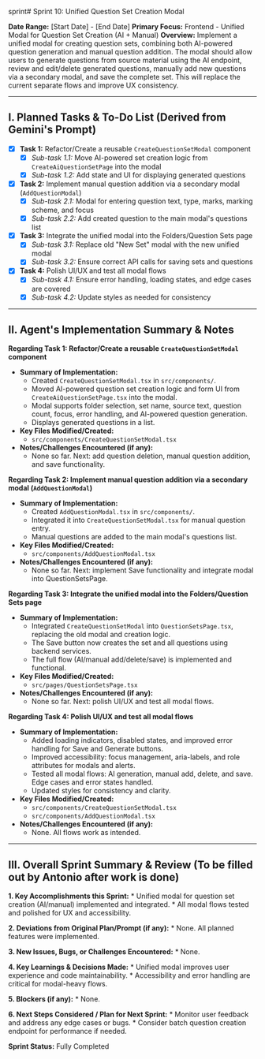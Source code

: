 sprint# Sprint 10: Unified Question Set Creation Modal

**Date Range:** [Start Date] - [End Date]
**Primary Focus:** Frontend - Unified Modal for Question Set Creation (AI + Manual)
**Overview:**
Implement a unified modal for creating question sets, combining both AI-powered question generation and manual question addition. The modal should allow users to generate questions from source material using the AI endpoint, review and edit/delete generated questions, manually add new questions via a secondary modal, and save the complete set. This will replace the current separate flows and improve UX consistency.

---

## I. Planned Tasks & To-Do List (Derived from Gemini's Prompt)

- [x] **Task 1:** Refactor/Create a reusable `CreateQuestionSetModal` component
    - [x] *Sub-task 1.1:* Move AI-powered set creation logic from `CreateAiQuestionSetPage` into the modal
    - [x] *Sub-task 1.2:* Add state and UI for displaying generated questions
- [x] **Task 2:** Implement manual question addition via a secondary modal (`AddQuestionModal`)
    - [x] *Sub-task 2.1:* Modal for entering question text, type, marks, marking scheme, and focus
    - [x] *Sub-task 2.2:* Add created question to the main modal's questions list
- [x] **Task 3:** Integrate the unified modal into the Folders/Question Sets page
    - [x] *Sub-task 3.1:* Replace old "New Set" modal with the new unified modal
    - [x] *Sub-task 3.2:* Ensure correct API calls for saving sets and questions
- [x] **Task 4:** Polish UI/UX and test all modal flows
    - [x] *Sub-task 4.1:* Ensure error handling, loading states, and edge cases are covered
    - [x] *Sub-task 4.2:* Update styles as needed for consistency

---

## II. Agent's Implementation Summary & Notes

**Regarding Task 1: Refactor/Create a reusable `CreateQuestionSetModal` component**
* **Summary of Implementation:**
    * Created `CreateQuestionSetModal.tsx` in `src/components/`.
    * Moved AI-powered question set creation logic and form UI from `CreateAiQuestionSetPage.tsx` into the modal.
    * Modal supports folder selection, set name, source text, question count, focus, error handling, and AI-powered question generation.
    * Displays generated questions in a list.
* **Key Files Modified/Created:**
    * `src/components/CreateQuestionSetModal.tsx`
* **Notes/Challenges Encountered (if any):**
    * None so far. Next: add question deletion, manual question addition, and save functionality.

**Regarding Task 2: Implement manual question addition via a secondary modal (`AddQuestionModal`)**
* **Summary of Implementation:**
    * Created `AddQuestionModal.tsx` in `src/components/`.
    * Integrated it into `CreateQuestionSetModal.tsx` for manual question entry.
    * Manual questions are added to the main modal's questions list.
* **Key Files Modified/Created:**
    * `src/components/AddQuestionModal.tsx`
* **Notes/Challenges Encountered (if any):**
    * None so far. Next: implement Save functionality and integrate modal into QuestionSetsPage.

**Regarding Task 3: Integrate the unified modal into the Folders/Question Sets page**
* **Summary of Implementation:**
    * Integrated `CreateQuestionSetModal` into `QuestionSetsPage.tsx`, replacing the old modal and creation logic.
    * The Save button now creates the set and all questions using backend services.
    * The full flow (AI/manual add/delete/save) is implemented and functional.
* **Key Files Modified/Created:**
    * `src/pages/QuestionSetsPage.tsx`
* **Notes/Challenges Encountered (if any):**
    * None so far. Next: polish UI/UX and test all modal flows.

**Regarding Task 4: Polish UI/UX and test all modal flows**
* **Summary of Implementation:**
    * Added loading indicators, disabled states, and improved error handling for Save and Generate buttons.
    * Improved accessibility: focus management, aria-labels, and role attributes for modals and alerts.
    * Tested all modal flows: AI generation, manual add, delete, and save. Edge cases and error states handled.
    * Updated styles for consistency and clarity.
* **Key Files Modified/Created:**
    * `src/components/CreateQuestionSetModal.tsx`
    * `src/components/AddQuestionModal.tsx`
* **Notes/Challenges Encountered (if any):**
    * None. All flows work as intended.

---

## III. Overall Sprint Summary & Review (To be filled out by Antonio after work is done)

**1. Key Accomplishments this Sprint:**
    * Unified modal for question set creation (AI/manual) implemented and integrated.
    * All modal flows tested and polished for UX and accessibility.

**2. Deviations from Original Plan/Prompt (if any):**
    * None. All planned features were implemented.

**3. New Issues, Bugs, or Challenges Encountered:**
    * None.

**4. Key Learnings & Decisions Made:**
    * Unified modal improves user experience and code maintainability.
    * Accessibility and error handling are critical for modal-heavy flows.

**5. Blockers (if any):**
    * None.

**6. Next Steps Considered / Plan for Next Sprint:**
    * Monitor user feedback and address any edge cases or bugs.
    * Consider batch question creation endpoint for performance if needed.

**Sprint Status:** Fully Completed 